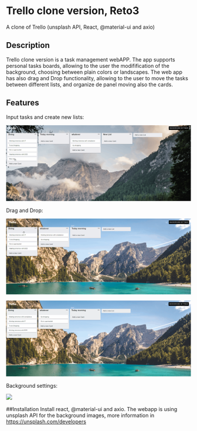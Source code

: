 # Trello clone version, Reto3
A clone of Trello (unsplash API, React, @material-ui and axio)

## Description
Trello clone version is a task management webAPP. The app supports personal tasks boards, allowing to the user the modifification of the background, choosing between plain colors or landscapes. The web app has also drag and Drop functionality, allowing to the user to move the tasks between different lists, and organize de panel moving also the cards.

## Features

Input tasks and create new lists:

![](https://github.com/AlbertCos/Reto3/blob/master/inputtaskandlist.gif)

Drag and Drop:

![](https://github.com/AlbertCos/Reto3/blob/master/Draganddrop1.gif)

![](https://github.com/AlbertCos/Reto3/blob/master/Draganddrop2.gif)

Background settings:

![](https://github.com/AlbertCos/Reto3/blob/master/Backgroundimage.gif)

##Installation
Install react, @material-ui and axio. 
The webapp is using unsplash API for the background images, more information in https://unsplash.com/developers


